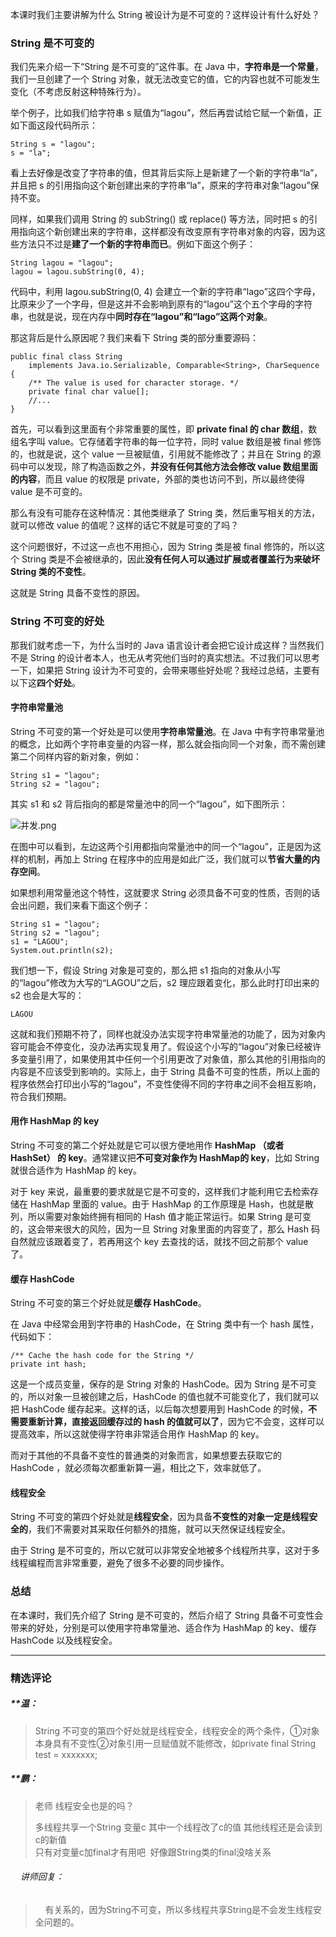 <p>本课时我们主要讲解为什么 String 被设计为是不可变的？这样设计有什么好处？</p>
<h3>String 是不可变的</h3>
<p>我们先来介绍一下“String 是不可变的”这件事。在 Java 中，<strong>字符串是一个常量</strong>，我们一旦创建了一个 String 对象，就无法改变它的值，它的内容也就不可能发生变化（不考虑反射这种特殊行为）。</p>
<p>举个例子，比如我们给字符串 s 赋值为“lagou”，然后再尝试给它赋一个新值，正如下面这段代码所示：</p>
<pre><code data-language="java" class="lang-java">String s = <span class="hljs-string">"lagou"</span>;
s = <span class="hljs-string">"la"</span>;
</code></pre>
<p>看上去好像是改变了字符串的值，但其背后实际上是新建了一个新的字符串“la”，并且把 s 的引用指向这个新创建出来的字符串“la”，原来的字符串对象“lagou”保持不变。</p>
<p>同样，如果我们调用 String 的 subString() 或 replace() 等方法，同时把 s 的引用指向这个新创建出来的字符串，这样都没有改变原有字符串对象的内容，因为这些方法只不过是<strong>建了一个新的字符串而已</strong>。例如下面这个例子：</p>
<pre><code data-language="java" class="lang-java">String lagou = <span class="hljs-string">"lagou"</span>;
lagou = lagou.subString(<span class="hljs-number">0</span>, <span class="hljs-number">4</span>);
</code></pre>
<p>代码中，利用 lagou.subString(0, 4) 会建立一个新的字符串“lago”这四个字母，比原来少了一个字母，但是这并不会影响到原有的“lagou”这个五个字母的字符串，也就是说，现在内存中<strong>同时存在“lagou”和“lago”这两个对象</strong>。</p>
<p>那这背后是什么原因呢？我们来看下 String 类的部分重要源码：</p>
<pre><code data-language="java" class="lang-java"><span class="hljs-keyword">public</span> <span class="hljs-keyword">final</span> <span class="hljs-class"><span class="hljs-keyword">class</span> <span class="hljs-title">String</span>
    <span class="hljs-keyword">implements</span> <span class="hljs-title">Java</span>.<span class="hljs-title">io</span>.<span class="hljs-title">Serializable</span>, <span class="hljs-title">Comparable</span>&lt;<span class="hljs-title">String</span>&gt;, <span class="hljs-title">CharSequence</span> </span>{
    <span class="hljs-comment">/** The value is used for character storage. */</span>
    <span class="hljs-keyword">private</span> <span class="hljs-keyword">final</span> <span class="hljs-keyword">char</span> value[];
	<span class="hljs-comment">//...</span>
}
</code></pre>
<p>首先，可以看到这里面有个非常重要的属性，即 <strong>private final 的 char 数组</strong>，数组名字叫 value。它存储着字符串的每一位字符，同时 value 数组是被 final 修饰的，也就是说，这个 value 一旦被赋值，引用就不能修改了；并且在 String 的源码中可以发现，除了构造函数之外，<strong>并没有任何其他方法会修改 value 数组里面的内容</strong>，而且 value 的权限是 private，外部的类也访问不到，所以最终使得 value 是不可变的。</p>
<p>那么有没有可能存在这种情况：其他类继承了 String 类，然后重写相关的方法，就可以修改 value 的值呢？这样的话它不就是可变的了吗？</p>
<p>这个问题很好，不过这一点也不用担心，因为 String 类是被 final 修饰的，所以这个 String 类是不会被继承的，因此<strong>没有任何人可以通过扩展或者覆盖行为来破坏 String 类的不变性</strong>。</p>
<p>这就是 String 具备不变性的原因。</p>
<h3>String 不可变的好处</h3>
<p>那我们就考虑一下，为什么当时的 Java 语言设计者会把它设计成这样？当然我们不是 String 的设计者本人，也无从考究他们当时的真实想法。不过我们可以思考一下，如果把 String 设计为不可变的，会带来哪些好处呢？我经过总结，主要有以下这<strong>四个好处</strong>。</p>
<h4>字符串常量池</h4>
<p>String 不可变的第一个好处是可以使用<strong>字符串常量池</strong>。在 Java 中有字符串常量池的概念，比如两个字符串变量的内容一样，那么就会指向同一个对象，而不需创建第二个同样内容的新对象，例如：</p>
<pre><code data-language="java" class="lang-java">String s1 = <span class="hljs-string">"lagou"</span>;
String s2 = <span class="hljs-string">"lagou"</span>;
</code></pre>
<p>其实 s1 和 s2 背后指向的都是常量池中的同一个“lagou”，如下图所示：</p>
<p><img src="https://s0.lgstatic.com/i/image3/M01/15/19/Ciqah16inuiAShobAAEQTGOzcvs087.png" alt="并发.png"></p>
<p>在图中可以看到，左边这两个引用都指向常量池中的同一个“lagou”，正是因为这样的机制，再加上 String 在程序中的应用是如此广泛，我们就可以<strong>节省大量的内存空间</strong>。</p>
<p>如果想利用常量池这个特性，这就要求 String 必须具备不可变的性质，否则的话会出问题，我们来看下面这个例子：</p>
<pre><code data-language="java" class="lang-java">String s1 = <span class="hljs-string">"lagou"</span>;
String s2 = <span class="hljs-string">"lagou"</span>;
s1 = <span class="hljs-string">"LAGOU"</span>;
System.out.println(s2);
</code></pre>
<p>我们想一下，假设 String 对象是可变的，那么把 s1 指向的对象从小写的“lagou”修改为大写的“LAGOU”之后，s2 理应跟着变化，那么此时打印出来的 s2 也会是大写的：</p>
<pre><code data-language="java" class="lang-java">LAGOU
</code></pre>
<p>这就和我们预期不符了，同样也就没办法实现字符串常量池的功能了，因为对象内容可能会不停变化，没办法再实现复用了。假设这个小写的“lagou”对象已经被许多变量引用了，如果使用其中任何一个引用更改了对象值，那么其他的引用指向的内容是不应该受到影响的。实际上，由于 String 具备不可变的性质，所以上面的程序依然会打印出小写的“lagou”，不变性使得不同的字符串之间不会相互影响，符合我们预期。</p>
<h4>用作 HashMap 的 key</h4>
<p>String 不可变的第二个好处就是它可以很方便地用作 <strong>HashMap （或者 HashSet） 的 key</strong>。通常建议把<strong>不可变对象作为 HashMap的 key</strong>，比如 String 就很合适作为 HashMap 的 key。</p>
<p>对于 key 来说，最重要的要求就是它是不可变的，这样我们才能利用它去检索存储在 HashMap 里面的 value。由于 HashMap 的工作原理是 Hash，也就是散列，所以需要对象始终拥有相同的 Hash 值才能正常运行。如果 String 是可变的，这会带来很大的风险，因为一旦 String 对象里面的内容变了，那么 Hash 码自然就应该跟着变了，若再用这个 key 去查找的话，就找不回之前那个 value 了。</p>
<h4>缓存 HashCode</h4>
<p>String 不可变的第三个好处就是<strong>缓存 HashCode</strong>。</p>
<p>在 Java 中经常会用到字符串的 HashCode，在 String 类中有一个 hash 属性，代码如下：</p>
<pre><code data-language="java" class="lang-java"><span class="hljs-comment">/** Cache the hash code for the String */</span>
<span class="hljs-keyword">private</span> <span class="hljs-keyword">int</span> hash;
</code></pre>
<p>这是一个成员变量，保存的是 String 对象的 HashCode。因为 String 是不可变的，所以对象一旦被创建之后，HashCode 的值也就不可能变化了，我们就可以把 HashCode 缓存起来。这样的话，以后每次想要用到 HashCode 的时候，<strong>不需要重新计算，直接返回缓存过的 hash 的值就可以了</strong>，因为它不会变，这样可以提高效率，所以这就使得字符串非常适合用作 HashMap 的 key。</p>
<p>而对于其他的不具备不变性的普通类的对象而言，如果想要去获取它的 HashCode ，就必须每次都重新算一遍，相比之下，效率就低了。</p>
<h4>线程安全</h4>
<p>String 不可变的第四个好处就是<strong>线程安全</strong>，因为具备<strong>不变性的对象一定是线程安全的</strong>，我们不需要对其采取任何额外的措施，就可以天然保证线程安全。</p>
<p>由于 String 是不可变的，所以它就可以非常安全地被多个线程所共享，这对于多线程编程而言非常重要，避免了很多不必要的同步操作。</p>
<h3>总结</h3>
<p>在本课时，我们先介绍了 String 是不可变的，然后介绍了 String 具备不可变性会带来的好处，分别是可以使用字符串常量池、适合作为 HashMap 的 key、缓存 HashCode 以及线程安全。</p>

---

### 精选评论

##### **温：
> String 不可变的第四个好处就是线程安全，线程安全的两个条件，①对象本身具有不变性②对象引用一旦赋值就不能修改，如private final String test = xxxxxxx;

##### **鹏：
> 老师 线程安全也是的吗？<div>多线程共享一个String 变量c 其中一个线程改了c的值 其他线程还是会读到c的新值</div><div>只有对变量c加final才有用吧&nbsp; 好像跟String类的final没啥关系</div>

 ###### &nbsp;&nbsp;&nbsp; 讲师回复：
> &nbsp;&nbsp;&nbsp; 有关系的，因为String不可变，所以多线程共享String是不会发生线程安全问题的。

